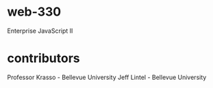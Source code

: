 # web-330
Enterprise JavaScript II
# contributors
Professor Krasso - Bellevue University
Jeff Lintel - Bellevue University
